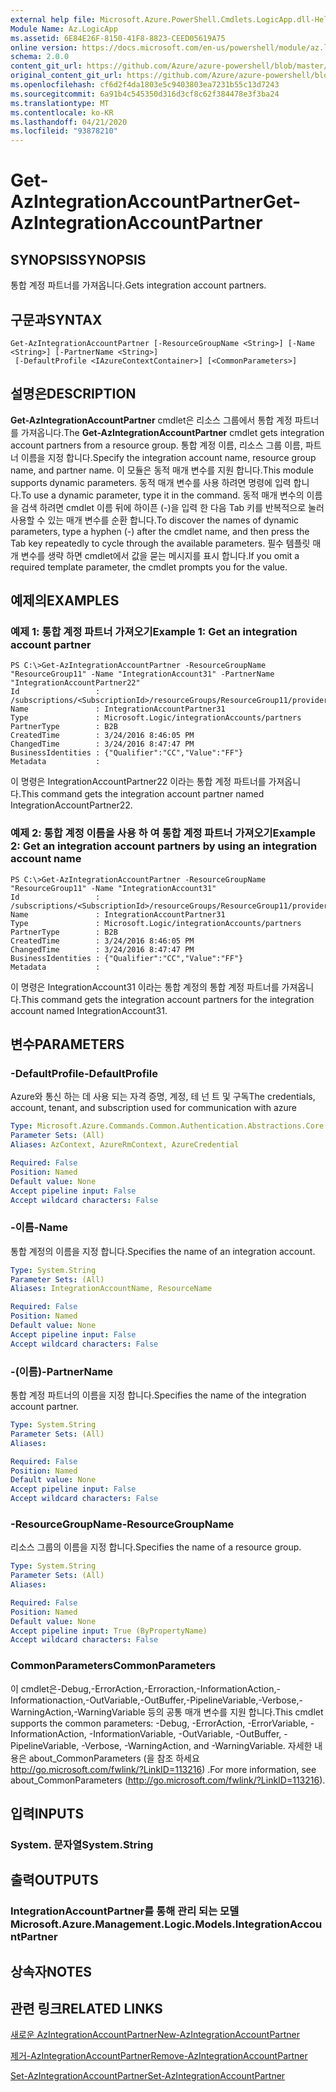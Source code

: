 ```yaml
---
external help file: Microsoft.Azure.PowerShell.Cmdlets.LogicApp.dll-Help.xml
Module Name: Az.LogicApp
ms.assetid: 6E84E26F-8150-41F8-8823-CEED05619A75
online version: https://docs.microsoft.com/en-us/powershell/module/az.logicapp/get-azintegrationaccountpartner
schema: 2.0.0
content_git_url: https://github.com/Azure/azure-powershell/blob/master/src/LogicApp/LogicApp/help/Get-AzIntegrationAccountPartner.md
original_content_git_url: https://github.com/Azure/azure-powershell/blob/master/src/LogicApp/LogicApp/help/Get-AzIntegrationAccountPartner.md
ms.openlocfilehash: cf6d2f4da1803e5c9403803ea7231b55c13d7243
ms.sourcegitcommit: 6a91b4c545350d316d3cf8c62f384478e3f3ba24
ms.translationtype: MT
ms.contentlocale: ko-KR
ms.lasthandoff: 04/21/2020
ms.locfileid: "93878210"
---
```

# <span data-ttu-id="f23fb-101">Get-AzIntegrationAccountPartner</span><span class="sxs-lookup"><span data-stu-id="f23fb-101">Get-AzIntegrationAccountPartner</span></span>

## <span data-ttu-id="f23fb-102">SYNOPSIS</span><span class="sxs-lookup"><span data-stu-id="f23fb-102">SYNOPSIS</span></span>
<span data-ttu-id="f23fb-103">통합 계정 파트너를 가져옵니다.</span><span class="sxs-lookup"><span data-stu-id="f23fb-103">Gets integration account partners.</span></span>

## <span data-ttu-id="f23fb-104">구문과</span><span class="sxs-lookup"><span data-stu-id="f23fb-104">SYNTAX</span></span>

```
Get-AzIntegrationAccountPartner [-ResourceGroupName <String>] [-Name <String>] [-PartnerName <String>]
 [-DefaultProfile <IAzureContextContainer>] [<CommonParameters>]
```

## <span data-ttu-id="f23fb-105">설명은</span><span class="sxs-lookup"><span data-stu-id="f23fb-105">DESCRIPTION</span></span>
<span data-ttu-id="f23fb-106">**Get-AzIntegrationAccountPartner** cmdlet은 리소스 그룹에서 통합 계정 파트너를 가져옵니다.</span><span class="sxs-lookup"><span data-stu-id="f23fb-106">The **Get-AzIntegrationAccountPartner** cmdlet gets integration account partners from a resource group.</span></span>
<span data-ttu-id="f23fb-107">통합 계정 이름, 리소스 그룹 이름, 파트너 이름을 지정 합니다.</span><span class="sxs-lookup"><span data-stu-id="f23fb-107">Specify the integration account name, resource group name, and partner name.</span></span>
<span data-ttu-id="f23fb-108">이 모듈은 동적 매개 변수를 지원 합니다.</span><span class="sxs-lookup"><span data-stu-id="f23fb-108">This module supports dynamic parameters.</span></span>
<span data-ttu-id="f23fb-109">동적 매개 변수를 사용 하려면 명령에 입력 합니다.</span><span class="sxs-lookup"><span data-stu-id="f23fb-109">To use a dynamic parameter, type it in the command.</span></span>
<span data-ttu-id="f23fb-110">동적 매개 변수의 이름을 검색 하려면 cmdlet 이름 뒤에 하이픈 (-)을 입력 한 다음 Tab 키를 반복적으로 눌러 사용할 수 있는 매개 변수를 순환 합니다.</span><span class="sxs-lookup"><span data-stu-id="f23fb-110">To discover the names of dynamic parameters, type a hyphen (-) after the cmdlet name, and then press the Tab key repeatedly to cycle through the available parameters.</span></span>
<span data-ttu-id="f23fb-111">필수 템플릿 매개 변수를 생략 하면 cmdlet에서 값을 묻는 메시지를 표시 합니다.</span><span class="sxs-lookup"><span data-stu-id="f23fb-111">If you omit a required template parameter, the cmdlet prompts you for the value.</span></span>

## <span data-ttu-id="f23fb-112">예제의</span><span class="sxs-lookup"><span data-stu-id="f23fb-112">EXAMPLES</span></span>

### <span data-ttu-id="f23fb-113">예제 1: 통합 계정 파트너 가져오기</span><span class="sxs-lookup"><span data-stu-id="f23fb-113">Example 1: Get an integration account partner</span></span>
```
PS C:\>Get-AzIntegrationAccountPartner -ResourceGroupName "ResourceGroup11" -Name "IntegrationAccount31" -PartnerName "IntegrationAccountPartner22"
Id                 : /subscriptions/<SubscriptionId>/resourceGroups/ResourceGroup11/providers/Microsoft.Logic/integrationAccounts/TestIntegrationAccount/partners/IntegrationAccountPartner31
Name               : IntegrationAccountPartner31
Type               : Microsoft.Logic/integrationAccounts/partners
PartnerType        : B2B
CreatedTime        : 3/24/2016 8:46:05 PM
ChangedTime        : 3/24/2016 8:47:47 PM
BusinessIdentities : {"Qualifier":"CC","Value":"FF"}
Metadata           :
```

<span data-ttu-id="f23fb-114">이 명령은 IntegrationAccountPartner22 이라는 통합 계정 파트너를 가져옵니다.</span><span class="sxs-lookup"><span data-stu-id="f23fb-114">This command gets the integration account partner named IntegrationAccountPartner22.</span></span>

### <span data-ttu-id="f23fb-115">예제 2: 통합 계정 이름을 사용 하 여 통합 계정 파트너 가져오기</span><span class="sxs-lookup"><span data-stu-id="f23fb-115">Example 2: Get an integration account partners by using an integration account name</span></span>
```
PS C:\>Get-AzIntegrationAccountPartner -ResourceGroupName "ResourceGroup11" -Name "IntegrationAccount31"
Id                 : /subscriptions/<SubscriptionId>/resourceGroups/ResourceGroup11/providers/Microsoft.Logic/integrationAccounts/TestIntegrationAccount/partners/IntegrationAccountPartner31
Name               : IntegrationAccountPartner31
Type               : Microsoft.Logic/integrationAccounts/partners
PartnerType        : B2B
CreatedTime        : 3/24/2016 8:46:05 PM
ChangedTime        : 3/24/2016 8:47:47 PM
BusinessIdentities : {"Qualifier":"CC","Value":"FF"}
Metadata           :
```

<span data-ttu-id="f23fb-116">이 명령은 IntegrationAccount31 이라는 통합 계정의 통합 계정 파트너를 가져옵니다.</span><span class="sxs-lookup"><span data-stu-id="f23fb-116">This command gets the integration account partners for the integration account named IntegrationAccount31.</span></span>

## <span data-ttu-id="f23fb-117">변수</span><span class="sxs-lookup"><span data-stu-id="f23fb-117">PARAMETERS</span></span>

### <span data-ttu-id="f23fb-118">-DefaultProfile</span><span class="sxs-lookup"><span data-stu-id="f23fb-118">-DefaultProfile</span></span>
<span data-ttu-id="f23fb-119">Azure와 통신 하는 데 사용 되는 자격 증명, 계정, 테 넌 트 및 구독</span><span class="sxs-lookup"><span data-stu-id="f23fb-119">The credentials, account, tenant, and subscription used for communication with azure</span></span>

```yaml
Type: Microsoft.Azure.Commands.Common.Authentication.Abstractions.Core.IAzureContextContainer
Parameter Sets: (All)
Aliases: AzContext, AzureRmContext, AzureCredential

Required: False
Position: Named
Default value: None
Accept pipeline input: False
Accept wildcard characters: False
```

### <span data-ttu-id="f23fb-120">-이름</span><span class="sxs-lookup"><span data-stu-id="f23fb-120">-Name</span></span>
<span data-ttu-id="f23fb-121">통합 계정의 이름을 지정 합니다.</span><span class="sxs-lookup"><span data-stu-id="f23fb-121">Specifies the name of an integration account.</span></span>

```yaml
Type: System.String
Parameter Sets: (All)
Aliases: IntegrationAccountName, ResourceName

Required: False
Position: Named
Default value: None
Accept pipeline input: False
Accept wildcard characters: False
```

### <span data-ttu-id="f23fb-122">-(이름)</span><span class="sxs-lookup"><span data-stu-id="f23fb-122">-PartnerName</span></span>
<span data-ttu-id="f23fb-123">통합 계정 파트너의 이름을 지정 합니다.</span><span class="sxs-lookup"><span data-stu-id="f23fb-123">Specifies the name of the integration account partner.</span></span>

```yaml
Type: System.String
Parameter Sets: (All)
Aliases:

Required: False
Position: Named
Default value: None
Accept pipeline input: False
Accept wildcard characters: False
```

### <span data-ttu-id="f23fb-124">-ResourceGroupName</span><span class="sxs-lookup"><span data-stu-id="f23fb-124">-ResourceGroupName</span></span>
<span data-ttu-id="f23fb-125">리소스 그룹의 이름을 지정 합니다.</span><span class="sxs-lookup"><span data-stu-id="f23fb-125">Specifies the name of a resource group.</span></span>

```yaml
Type: System.String
Parameter Sets: (All)
Aliases:

Required: False
Position: Named
Default value: None
Accept pipeline input: True (ByPropertyName)
Accept wildcard characters: False
```

### <span data-ttu-id="f23fb-126">CommonParameters</span><span class="sxs-lookup"><span data-stu-id="f23fb-126">CommonParameters</span></span>
<span data-ttu-id="f23fb-127">이 cmdlet은-Debug,-ErrorAction,-Erroraction,-InformationAction,-Informationaction,-OutVariable,-OutBuffer,-PipelineVariable,-Verbose,-WarningAction,-WarningVariable 등의 공통 매개 변수를 지원 합니다.</span><span class="sxs-lookup"><span data-stu-id="f23fb-127">This cmdlet supports the common parameters: -Debug, -ErrorAction, -ErrorVariable, -InformationAction, -InformationVariable, -OutVariable, -OutBuffer, -PipelineVariable, -Verbose, -WarningAction, and -WarningVariable.</span></span> <span data-ttu-id="f23fb-128">자세한 내용은 about_CommonParameters (을 참조 하세요 http://go.microsoft.com/fwlink/?LinkID=113216) .</span><span class="sxs-lookup"><span data-stu-id="f23fb-128">For more information, see about_CommonParameters (http://go.microsoft.com/fwlink/?LinkID=113216).</span></span>

## <span data-ttu-id="f23fb-129">입력</span><span class="sxs-lookup"><span data-stu-id="f23fb-129">INPUTS</span></span>

### <span data-ttu-id="f23fb-130">System. 문자열</span><span class="sxs-lookup"><span data-stu-id="f23fb-130">System.String</span></span>

## <span data-ttu-id="f23fb-131">출력</span><span class="sxs-lookup"><span data-stu-id="f23fb-131">OUTPUTS</span></span>

### <span data-ttu-id="f23fb-132">IntegrationAccountPartner를 통해 관리 되는 모델</span><span class="sxs-lookup"><span data-stu-id="f23fb-132">Microsoft.Azure.Management.Logic.Models.IntegrationAccountPartner</span></span>

## <span data-ttu-id="f23fb-133">상속자</span><span class="sxs-lookup"><span data-stu-id="f23fb-133">NOTES</span></span>

## <span data-ttu-id="f23fb-134">관련 링크</span><span class="sxs-lookup"><span data-stu-id="f23fb-134">RELATED LINKS</span></span>

[<span data-ttu-id="f23fb-135">새로운 AzIntegrationAccountPartner</span><span class="sxs-lookup"><span data-stu-id="f23fb-135">New-AzIntegrationAccountPartner</span></span>](./New-AzIntegrationAccountPartner.md)

[<span data-ttu-id="f23fb-136">제거-AzIntegrationAccountPartner</span><span class="sxs-lookup"><span data-stu-id="f23fb-136">Remove-AzIntegrationAccountPartner</span></span>](./Remove-AzIntegrationAccountPartner.md)

[<span data-ttu-id="f23fb-137">Set-AzIntegrationAccountPartner</span><span class="sxs-lookup"><span data-stu-id="f23fb-137">Set-AzIntegrationAccountPartner</span></span>](./Set-AzIntegrationAccountPartner.md)


